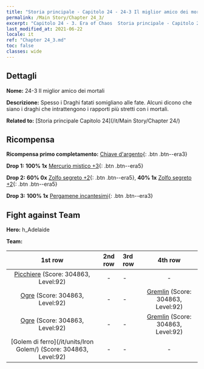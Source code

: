 ```yaml
---
title: "Storia principale - Capitolo 24 - 24-3 Il miglior amico dei mortali"
permalink: /Main Story/Chapter 24_3/
excerpt: "Capitolo 24 - 3. Era of Chaos  Storia principale - Capitolo 24_3. 24-3 Il miglior amico dei mortali"
last_modified_at: 2021-06-22
locale: it
ref: "Chapter 24_3.md"
toc: false
classes: wide
---
```


## Dettagli

 **Nome:** 24-3 Il miglior amico dei mortali

 **Descrizione:** Spesso i Draghi fatati somigliano alle fate. Alcuni dicono che siano i draghi che intrattengono i rapporti più stretti con i mortali.

 **Related to:** [Storia principale Capitolo 24](/it/Main Story/Chapter 24/)

## Ricompensa

 **Ricompensa primo completamento:** [Chiave d'argento](/ItemsIT/con_693/){: .btn .btn--era3}

 **Drop 1:** **100% 1x** [Mercurio mistico +3](/ItemsIT/mat_84/){: .btn .btn--era5}

 **Drop 2:** **60% 0x** [Zolfo segreto +2](/ItemsIT/mat_78/){: .btn .btn--era5}, **40% 1x** [Zolfo segreto +2](/ItemsIT/mat_78/){: .btn .btn--era5}

 **Drop 3:** **100% 1x** [Pergamene incantesimi](/ItemsIT/con_694/){: .btn .btn--era3}


## Fight against Team
 **Hero:** h_Adelaide

 **Team:**


  | 1st row | 2nd row | 3rd row | 4th row |
  |:----:|:----:|:----|:----:|
  | [Picchiere](/it/units/Pikeman/) (Score: 304863, Level:92)  | - | - | - |
  | [Ogre](/it/units/Ogre/) (Score: 304863, Level:92)  | - | - | [Gremlin](/it/units/Gremlin/) (Score: 304863, Level:92)  |
  | [Ogre](/it/units/Ogre/) (Score: 304863, Level:92)  | - | - | [Gremlin](/it/units/Gremlin/) (Score: 304863, Level:92)  |
  | [Golem di ferro](/it/units/Iron Golem/) (Score: 304863, Level:92)  | - | - | - |


